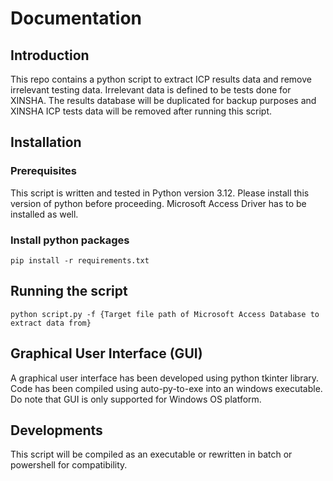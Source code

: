# Documentation

## Introduction

This repo contains a python script to extract ICP results data and remove irrelevant testing data. Irrelevant data is defined to be tests done for XINSHA. The results database will be duplicated for backup purposes and XINSHA ICP tests data will be removed after running this script.

## Installation

### Prerequisites

This script is written and tested in Python version 3.12. Please install this version of python before proceeding. Microsoft Access Driver has to be installed as well.

### Install python packages

<pre><code>pip install -r requirements.txt</code></pre>

## Running the script

<pre><code>python script.py -f {Target file path of Microsoft Access Database to extract data from}</code></pre>

## Graphical User Interface (GUI)

A graphical user interface has been developed using python tkinter library. Code has been compiled using auto-py-to-exe into an windows executable. Do note that GUI is only supported for Windows OS platform.

## Developments

This script will be compiled as an executable or rewritten in batch or powershell for compatibility.